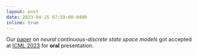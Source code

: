 ```yaml
---
layout: post
date: 2023-04-25 07:59:00-0400
inline: true
---
```


Our [paper](https://arxiv.org/abs/2301.11308) on *neural continuous-discrete state space models* got accepted at [ICML 2023](https://icml.cc) for **oral** presentation.